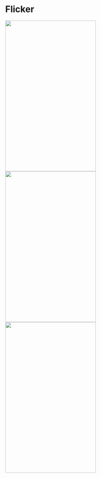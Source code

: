 # Flicker

<img src="http://i.imgur.com/9Rtcc2s.png" width="288" height="480" />
<img src="http://i.imgur.com/BcAfBz8.png" width="288" height="480" />
<img src="http://i.imgur.com/STvGp7i.png" width="288" height="480" />
